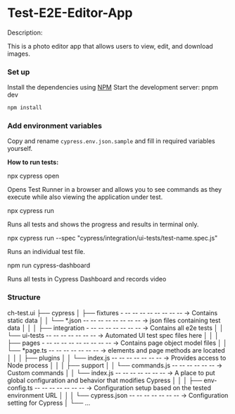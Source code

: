 # Test-E2E-Editor-App

Description:

This is a photo editor app that allows users to view, edit, and download images.

### Set up

Install the dependencies using [NPM](https://www.npmjs.com/)
Start the development server: pnpm dev

```bash
npm install
```


### Add environment variables

Copy and rename `cypress.env.json.sample` and fill in required variables yourself.


**How to run tests:**

npx cypress open

Opens Test Runner in a browser and allows you to see commands as they execute while also viewing the application under test.

npx cypress run

Runs all tests and shows the progress and results in terminal only.

npx cypress run --spec "cypress/integration/ui-tests/test-name.spec.js"

Runs an individual test file.


npm run cypress-dashboard


Runs all tests in Cypress Dashboard and records video



### Structure


ch-test.ui
├── cypress
│   ├── fixtures - -- -- -- -- -- -- -- -- → Contains static data
│   │   └── *.json -- -- -- -- -- -- -- -- → json files containing test data
│   │
│   ├── integration - -- -- -- -- -- -- -- → Contains all e2e tests
│   │   └── ui-tests  -- -- -- -- -- -- -- → Automated UI test spec files here
│   │
│   ├── pages - -- -- -- -- -- -- -- -- -- → Contains page object model files
│   │   └── *page.ts  -- -- -- -- -- -- -- → elements and page methods are located
│   │
│   ├── plugins
│   │   └── index.js  -- -- -- -- -- -- -- → Provides access to Node process
│   │
│   ├── support
│   │   └── commands.js  -- -- -- -- -- -- → Custom commands
│   │   └── index.js  -- -- -- -- -- -- -- → A place to put global configuration and behavior that modifies Cypress
│   │
│   ├── env-config.ts -- -- -- -- -- -- -- → Configuration setup based on the tested environment URL
│   │
│   └── cypress.json  -- -- -- -- -- -- -- → Configuration setting for Cypress
│
└── ...

